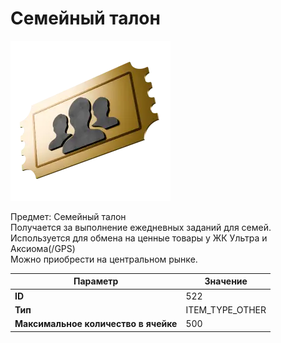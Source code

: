# Семейный талон

![Item Image](../img/522.webp?raw=true)

Предмет: Семейный талон<br>Получается за выполнение ежедневных заданий для семей.<br>Используется для обмена на ценные товары у ЖК Ультра и Аксиома(/GPS)<br>Можно приобрести на центральном рынке.


| Параметр | Значение |
|----------|----------|
| **ID** | 522 |
| **Тип** | ITEM_TYPE_OTHER |
| **Максимальное количество в ячейке** | 500 |

